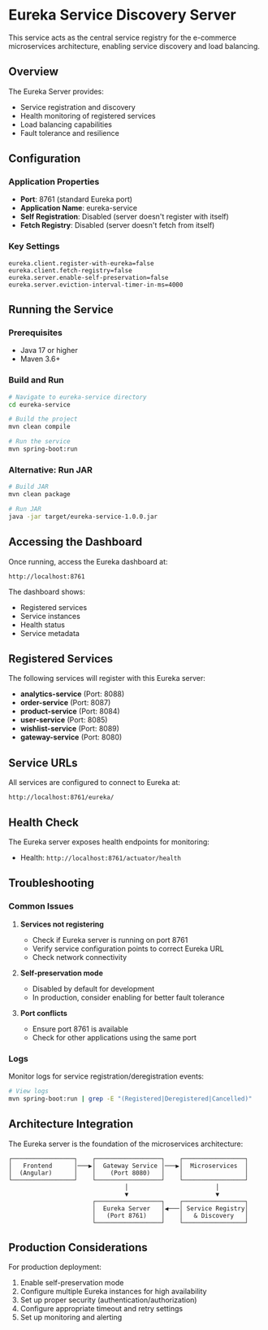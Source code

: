 # Eureka Service Discovery Server

This service acts as the central service registry for the e-commerce microservices architecture, enabling service discovery and load balancing.

## Overview

The Eureka Server provides:
- Service registration and discovery
- Health monitoring of registered services
- Load balancing capabilities
- Fault tolerance and resilience

## Configuration

### Application Properties
- **Port**: 8761 (standard Eureka port)
- **Application Name**: eureka-service
- **Self Registration**: Disabled (server doesn't register with itself)
- **Fetch Registry**: Disabled (server doesn't fetch from itself)

### Key Settings
```properties
eureka.client.register-with-eureka=false
eureka.client.fetch-registry=false
eureka.server.enable-self-preservation=false
eureka.server.eviction-interval-timer-in-ms=4000
```

## Running the Service

### Prerequisites
- Java 17 or higher
- Maven 3.6+

### Build and Run
```bash
# Navigate to eureka-service directory
cd eureka-service

# Build the project
mvn clean compile

# Run the service
mvn spring-boot:run
```

### Alternative: Run JAR
```bash
# Build JAR
mvn clean package

# Run JAR
java -jar target/eureka-service-1.0.0.jar
```

## Accessing the Dashboard

Once running, access the Eureka dashboard at:
```
http://localhost:8761
```

The dashboard shows:
- Registered services
- Service instances
- Health status
- Service metadata

## Registered Services

The following services will register with this Eureka server:
- **analytics-service** (Port: 8088)
- **order-service** (Port: 8087)  
- **product-service** (Port: 8084)
- **user-service** (Port: 8085)
- **wishlist-service** (Port: 8089)
- **gateway-service** (Port: 8080)

## Service URLs

All services are configured to connect to Eureka at:
```
http://localhost:8761/eureka/
```

## Health Check

The Eureka server exposes health endpoints for monitoring:
- Health: `http://localhost:8761/actuator/health`

## Troubleshooting

### Common Issues

1. **Services not registering**
   - Check if Eureka server is running on port 8761
   - Verify service configuration points to correct Eureka URL
   - Check network connectivity

2. **Self-preservation mode**
   - Disabled by default for development
   - In production, consider enabling for better fault tolerance

3. **Port conflicts**
   - Ensure port 8761 is available
   - Check for other applications using the same port

### Logs
Monitor logs for service registration/deregistration events:
```bash
# View logs
mvn spring-boot:run | grep -E "(Registered|Deregistered|Cancelled)"
```

## Architecture Integration

The Eureka server is the foundation of the microservices architecture:

```
┌─────────────────┐    ┌──────────────────┐    ┌─────────────────┐
│   Frontend      │───▶│  Gateway Service │───▶│  Microservices  │
│  (Angular)      │    │    (Port 8080)   │    │                 │
└─────────────────┘    └──────────────────┘    └─────────────────┘
                                │                        │
                                ▼                        ▼
                       ┌──────────────────┐    ┌─────────────────┐
                       │  Eureka Server   │◀───│ Service Registry│
                       │   (Port 8761)    │    │   & Discovery   │
                       └──────────────────┘    └─────────────────┘
```

## Production Considerations

For production deployment:
1. Enable self-preservation mode
2. Configure multiple Eureka instances for high availability
3. Set up proper security (authentication/authorization)
4. Configure appropriate timeout and retry settings
5. Set up monitoring and alerting 